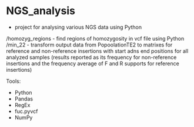# NGS_analysis

 - project for analysing various NGS data using Python
 
 /homozyg_regions - find regions of homozygosity in vcf file using Python
 /min_22 - transform output data from PopoolationTE2 to matrixes for reference and non-reference insertions with start adns end positions for all analyzed samples (results reported as its frequency for non-reference insertions and the frequency average of F and R supports for reference insertions)
 
 Tools:
 - Python
 - Pandas
 - RegEx
 - fuc.pyvcf
 - NumPy

